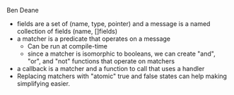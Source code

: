 Ben Deane

- fields are a set of (name, type, pointer) and a message is a named collection of fields (name, []fields)
- a matcher is a predicate that operates on a message
	- Can be run at compile-time
	- since a matcher is isomorphic to booleans, we can create "and", "or", and "not" functions that operate on matchers
- a callback is a matcher and a function to call that uses a handler
- Replacing matchers with "atomic" true and false states can help making simplifying easier.
